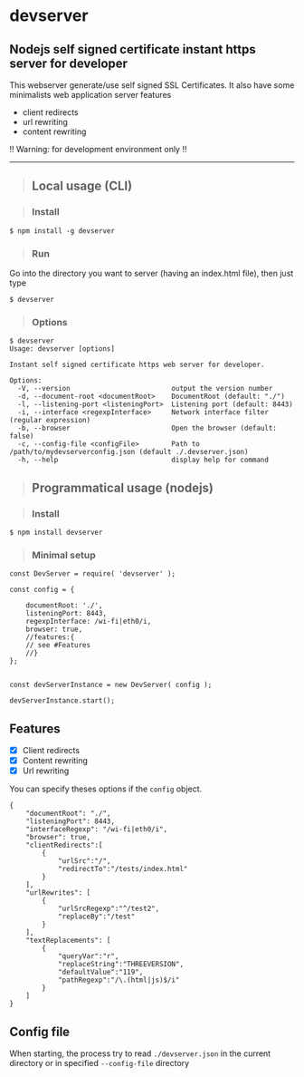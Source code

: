 # devserver


## Nodejs self signed certificate instant https server for developer

This webserver generate/use self signed SSL Certificates. It also have some minimalists web application server features 
* client redirects
* url rewriting
* content rewriting
  

!! Warning: for development environment only !!

--------

>## Local usage (CLI)

> ### Install
```
$ npm install -g devserver
```

> ### Run
Go into the directory you want to server (having an index.html file), then just type
```
$ devserver
```

> ### Options
```
$ devserver
Usage: devserver [options]

Instant self signed certificate https web server for developer.

Options:
  -V, --version                         output the version number
  -d, --document-root <documentRoot>    DocumentRoot (default: "./")
  -l, --listening-port <listeningPort>  Listening port (default: 8443)
  -i, --interface <regexpInterface>     Network interface filter (regular expression)
  -b, --browser                         Open the browser (default: false)
  -c, --config-file <configFile>        Path to /path/to/mydevserverconfig.json (default ./.devserver.json)
  -h, --help                            display help for command

```

> ## Programmatical usage (nodejs)

> ### Install
```
$ npm install devserver
```

> ### Minimal setup

```
const DevServer = require( 'devserver' );

const config = {

    documentRoot: './',
    listeningPort: 8443,
    regexpInterface: /wi-fi|eth0/i,
    browser: true,
    //features:{
    // see #Features
    //}
};


const devServerInstance = new DevServer( config );

devServerInstance.start();
```

## Features

* [x] Client redirects
* [x] Content rewriting
* [x] Url rewriting

You can specify theses options if the `config` object.


```
{
    "documentRoot": "./",
    "listeningPort": 8443,
    "interfaceRegexp": "/wi-fi|eth0/i",
    "browser": true,
    "clientRedirects":[
        {
            "urlSrc":"/",
            "redirectTo":"/tests/index.html"
        }
    ],
    "urlRewrites": [
        {
            "urlSrcRegexp":"^/test2",
            "replaceBy":"/test"
        }
    ],
    "textReplacements": [
        {
            "queryVar":"r",
            "replaceString":"THREEVERSION",
            "defaultValue":"119",
            "pathRegexp":"/\.(html|js)$/i"
        }
    ]
}
```

## Config file

When starting, the process try to read `./devserver.json` in the current directory or in specified `--config-file` directory
